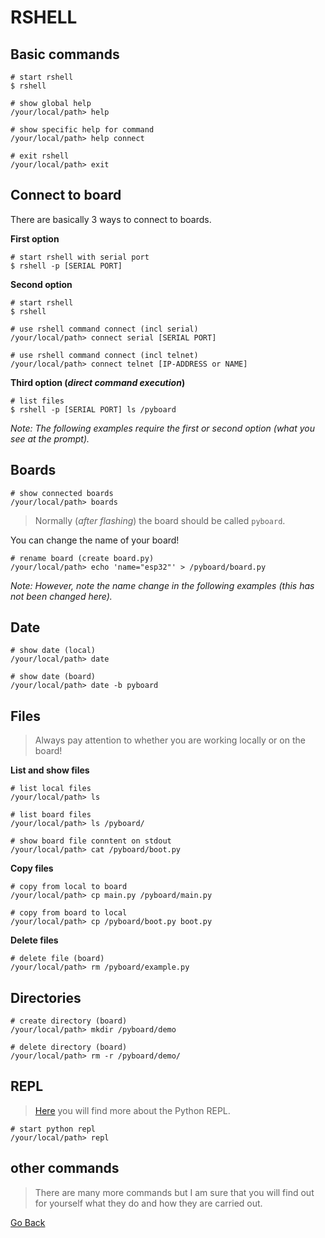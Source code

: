 # RSHELL

## Basic commands

```shell
# start rshell
$ rshell

# show global help
/your/local/path> help

# show specific help for command
/your/local/path> help connect

# exit rshell
/your/local/path> exit
```

## Connect to board

There are basically 3 ways to connect to boards.

**First option**

```shell
# start rshell with serial port
$ rshell -p [SERIAL PORT]
```

**Second option**

```shell
# start rshell
$ rshell

# use rshell command connect (incl serial)
/your/local/path> connect serial [SERIAL PORT]

# use rshell command connect (incl telnet)
/your/local/path> connect telnet [IP-ADDRESS or NAME]
```

**Third option (_direct command execution_)**

```shell
# list files
$ rshell -p [SERIAL PORT] ls /pyboard
```

_Note: The following examples require the first or second option (what you see at the prompt)._

## Boards

```shell
# show connected boards
/your/local/path> boards
```

> Normally (_after flashing_) the board should be called `pyboard`.

You can change the name of your board!

```shell
# rename board (create board.py)
/your/local/path> echo 'name="esp32"' > /pyboard/board.py
```

_Note: However, note the name change in the following examples (this has not been changed here)._

## Date

```shell
# show date (local)
/your/local/path> date

# show date (board)
/your/local/path> date -b pyboard
```

## Files

> Always pay attention to whether you are working locally or on the board!

**List and show files**

```shell
# list local files
/your/local/path> ls

# list board files
/your/local/path> ls /pyboard/

# show board file conntent on stdout
/your/local/path> cat /pyboard/boot.py
```

**Copy files**

```shell
# copy from local to board
/your/local/path> cp main.py /pyboard/main.py

# copy from board to local
/your/local/path> cp /pyboard/boot.py boot.py
```

**Delete files**

```shell
# delete file (board)
/your/local/path> rm /pyboard/example.py
```

## Directories

```shell
# create directory (board)
/your/local/path> mkdir /pyboard/demo

# delete directory (board)
/your/local/path> rm -r /pyboard/demo/
```

## REPL

> [Here](../REPL/README.md) you will find more about the Python REPL.

```shell
# start python repl
/your/local/path> repl
```

## other commands

> There are many more commands but I am sure that you will find out for yourself what they do and how they are carried out.

[Go Back](https://github.com/Lupin3000/ESP)
